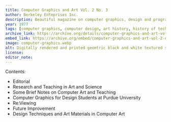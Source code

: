 ```yaml
---
title: Computer Graphics and Art Vol. 2 No. 3
author: Berkeley Enteprises Inc.
description: Beautiful magazine on computer graphics, design and programming from the late 1970s, out of California
year: 1977
tags: [computer graphics, computer design, art history, history of technology, digital art]
archive_link: https://archive.org/details/computer-graphics-and-art-vol-2-no-3
embed_link: https://archive.org/embed/computer-graphics-and-art-vol-2-no-3
image: computer-graphics.webp
alt: Digitally rendered and printed geomtric black and white textured shapes, wavey and petals. Title listed as Computer Graphics and Art Vol 2 No 3
license: 
editor_note: 
---
```


Contents:

* Editorial
* Research and Teaching in Art and Science
* Some Brief Notes on Computer Art and Teaching
* Computer Graphics for Design Students at Purdue University
* Re:Viewing
* Future Improvement
* Design Techniques and Art Materials in Computer Art

